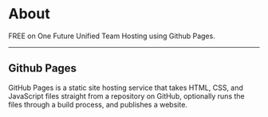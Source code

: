 <h1>About</h1>
<pOne Future Unified Team Hosting provide two types of hosting, Github Pages hosting and Vercel hosting. This repository is specially made and used for Github Pages hosting. You could host a website for <strong>FREE</strong> on One Future Unified Team Hosting using Github Pages. </p>
<hr>
<h2>Github Pages</h2>
<p>GitHub Pages is a static site hosting service that takes HTML, CSS, and JavaScript files straight from a repository on GitHub, optionally runs the files through a build process, and publishes a website. </p>
